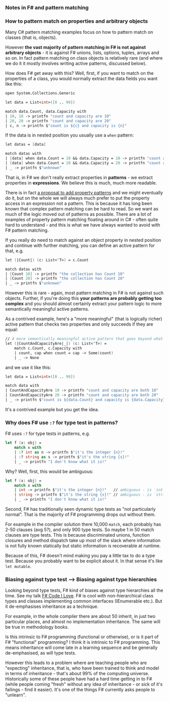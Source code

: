 ### Notes in F# and pattern matching

### How to pattern match on properties and arbitrary objects

Many C# pattern matching examples focus on how to pattern match on classes (that is, objects). 

However **the vast majority of pattern matching in F# is not against arbitrary objects** - it is against F# unions, lists, options, tuples, arrays and so on.
In fact pattern matching on class objects is relatively rare (and where we do it it mostly involves writing active patterns, discussed below).

How does F# get away with this?  Well, first, if you want to match on the properties of a class, you would normally extract the data fields you want like this:

```fsharp
open System.Collections.Generic

let data = List<int>([0 .. 99])

match data.Count, data.Capacity with
| 10, 10 -> printfn "count and capacity are 10"
| 20, 20 -> printfn "count and capacity are 20"
| c, n -> printfn $"count is ${c} and capacity is {n}"
```
If the data is in nested position you usually use a `when` pattern:

```fsharp
let datas = [data]

match datas with
| [data] when data.Count = 10 && data.Capacity = 10 -> printfn "count and capacity are 10"
| [data] when data.Count = 20 && data.Capacity = 20 -> printfn "count and capacity are 20"
| _ -> printfn $"unknown"
```

That is, in F# we don't really extract properties in **patterns** - we extract properties in **expressions**. We believe this is
much, much more readable.

There is in fact [a proposal to add property patterns](https://github.com/fsharp/fslang-suggestions/issues/968) and we might eventually do
it, but on the whole we will always much prefer to put the property access in an expression not a pattern.  This is because
it has long been known that complex pattern matching can be hard to read.  So we want as much of the logic moved out of patterns as
possible.  There are a lot of examples of property pattern matching floating around in C# - often quite hard to understand - and this is
what we have always wanted to avoid with F# pattern matching.

If you really do need to match against an object property in nested position and continue with further matching, you can define an active pattern for that, e.g.

```fsharp
let (|Count|) (c: List<'T>) = c.Count

match datas with
| [Count 10] -> printfn "the collection has Count 10"
| [Count 20] -> printfn "the collection has Count 20"
| _ -> printfn $"unknown"
```

However this is rare - again, most pattern matching in F# is not against such objects. Further, if you're doing this
**your patterns are probably getting too complex** and you should almost certainly extract your pattern
logic to more semantically meaningful active patterns.

As a contrived example, here's a "more meaningful" (that is logically richer) active pattern that checks
two properties and only succeeds if they are equal:

```fsharp
// A more semantically meaningful active pattern that goes beyond what the object provides
let (|CountAndCapacityAre|_|) (c: List<'T>) =
    match c.Count, c.Capacity with
    | count, cap when count = cap -> Some(count)
    | _ -> None
```
and we use it like this:
```fsharp
let data = List<int>([0 .. 99])

match data with
| CountAndCapacityAre 10 -> printfn "count and capacity are both 10"
| CountAndCapacityAre 20 -> printfn "count and capacity are both 20"
| _ -> printfn $"count is ${data.Count} and capacity is {data.Capacity}"
```

It's a contrived example but you get the idea.

### Why does F# use `:?` for type test in patterns?

F# uses `:?` for type tests in patterns, e.g.

```fsharp
let f (x: obj) =
    match x with 
    | :? int as n -> printfn $"it's the integer {n}!"
    | :? string as s -> printfn $"it's the string {s}!"
    | _ -> printfn "I don't know what it is!"
```

Why?  Well, first, this would be ambiguous:

```fsharp
let f (x: obj) =
    match x with 
    | int -> printfn $"it's the integer {n}!"   // ambiguous - is `int` a type or a variable name?
    | string -> printfn $"it's the string {s}!" // ambiguous - is `string` a type or a variable name?
    | _ -> printfn "I don't know what it is!"
```

Second, F# has traditionally seen dynamic type tests as "not particularly normal". 
That is the majority of F# programming drops out without them. 

For example in the compiler solution there 10,000 `match`, each probably has 2-50 clauses (avg 5?), and only 900 type tests.
So maybe 1 in 50 match clauses are type tests. This is because discriminated unions, function closures and method dispatch
take up most of the slack where information is not fully known statically but static information is recoverable at runtime.

Because of this, F# doesn't mind making you pay a little tax to do a type test. Because you probably want to be explicit about it.
In that sense it's like `let mutable`.

### Biasing against type test --> Biasing against type hierarchies

Looking beyond type tests, F# kind of biases against type hierarchies all the time. 
See my talk [F# Code I Love](https://www.youtube.com/watch?v=1AZA1zoP-II).
F# is cool with non-hierarchical class types and classes implementing common interfaces (IEnumerable etc.). But it de-emphasises inheritance as a technique. 

For example, in the whole compiler there are about 50 inherit, in just two particular places, and almost no implementation inheritance. The same will be true in methodology books.

Is this intrinsic to F# programming (functional or otherwise), or is it part of F# "functional" programming?  I think it is intrinsic to F# programming.
This means inheritance will come late in a learning sequence and be generally de-emphasised, as will type tests.

However this leads to a problem where are teaching people who are "expecting" inheritance, that is, who have been trained to think and model in terms of inheritance -
that's about 99% of the computing universe.  Historically some of these people have had a hard time getting in to F# (while people coming "fresh"
without any idea of inheritance - or sick of it's failings -  find it easier). It's one of the things F# currently asks people to "unlearn".


